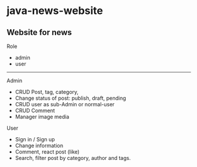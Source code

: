 # java-news-website
Website for news
------------------------------
Role
- admin
- user
-----------------------------
Admin
- CRUD Post, tag, category, 
- Change status of post: publish, draft, pending
- CRUD user as sub-Admin or normal-user
- CRUD Comment
- Manager image media

User
- Sign in / Sign up
- Change information
- Comment, react post (like)
- Search, filter post by category, author and tags.
